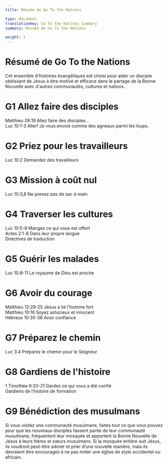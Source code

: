 ```yaml
---
title: Résumé de Go To the Nations

type: document
translationKey: Go To the Nations Summary
summary: Résumé de Go To the Nations

weight: 1
---
```

# Résumé de Go To the Nations
Cet ensemble d'histoires évangéliques est choisi pour aider un disciple obéissant de Jésus à être motivé et efficace dans le partage de la Bonne Nouvelle avec d'autres communautés, cultures et nations.
# G1 Allez faire des disciples

Matthieu 28:19 Allez faire des disciples...<br>Luc 10:1-3 Aller! Je vous envoie comme des agneaux parmi les loups.
# G2 Priez pour les travailleurs

Luc 10:2 Demandez des travailleurs
# G3 Mission à coût nul

Luc 10:3,8 Ne prenez pas de sac à main
# G4 Traverser les cultures

Luc 10:5-8 Mangez ce qui vous est offert<br>Actes 2:1-8 Dans leur propre langue<br>Directives de traduction
# G5 Guérir les malades

Luc 10:8-11 Le royaume de Dieu est proche
# G6 Avoir du courage

Matthieu 12:28-25 Jésus a lié l'homme fort<br>Matthieu 10:16 Soyez astucieux et innocent<br>Hébreux 10:35-38 Avoir confiance
# G7 Préparez le chemin

Luc 3:4 Préparez le chemin pour le Seigneur
# G8 Gardiens de l'histoire

1 Timothée 6:20-21 Gardez ce qui vous a été confié<br>Gardiens de l’histoire de formation
# G9 Bénédiction des musulmans

Si vous visitez une communauté musulmane, faites tout ce que vous pouvez pour que les nouveaux disciples fassent partie de leur communauté musulmane, fréquentent leur mosquée et apportent la Bonne Nouvelle de Jésus à leurs frères et sœurs musulmans. Si la mosquée entière suit Jésus, ils voudront peut-être adorer et prier d’une nouvelle manière, mais ils devraient être encouragés à ne pas imiter une église de style occidental ou africain.